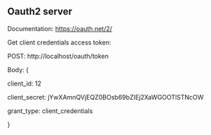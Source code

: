 ## Oauth2 server

Documentation: https://oauth.net/2/


Get client credentials access token:

POST: http://localhost/oauth/token

Body: {

   client_id: 12
   
   client_secret: jYwXAmnQVjEQZ0BOsb69bZIEj2XaWGOOTlSTNcOW
   
   grant_type: client_credentials
  
}